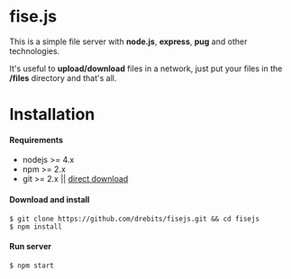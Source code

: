 # fise.js
This is a simple file server with **node.js**, **express**, **pug** and other technologies.

It's useful to **upload/download** files in a network, just put your files in the **/files** directory and that's all.

# Installation

#### Requirements

* nodejs >= 4.x
* npm >= 2.x
* git >= 2.x || [direct download](https://github.com/drebits/fisejs/archive/master.zip)

#### Download and install

```
$ git clone https://github.com/drebits/fisejs.git && cd fisejs
$ npm install
```

#### Run server

```
$ npm start
```
